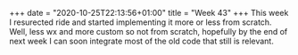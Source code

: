 +++
date = "2020-10-25T22:13:56+01:00"
title = "Week 43"
+++
This week I resurected ride and started implementing it more or less from scratch. Well, less wx and more custom so not from scratch, hopefully by the end of next week I can soon integrate most of the old code that still is relevant.
